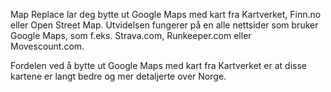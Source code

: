 Map Replace lar deg bytte ut Google Maps med kart fra Kartverket, Finn.no eller Open Street Map. Utvidelsen fungerer på en alle nettsider som bruker Google Maps, som f.eks. Strava.com, Runkeeper.com eller Movescount.com.

Fordelen ved å bytte ut Google Maps med kart fra Kartverket er at disse kartene er langt bedre og mer detaljerte over Norge.